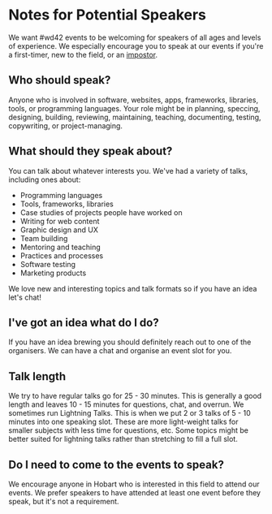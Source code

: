# Notes for Potential Speakers

We want #wd42 events to be welcoming for speakers of all ages and levels of experience. We especially encourage you to speak at our events if you're a first-timer, new to the field, or an [impostor](https://en.wikipedia.org/wiki/Impostor_syndrome).

## Who should speak?
Anyone who is involved in software, websites, apps, frameworks, libraries, tools, or programming languages. Your role might be in planning, speccing, designing, building, reviewing, maintaining, teaching, documenting, testing, copywriting, or project-managing.

## What should they speak about?
You can talk about whatever interests you. We've had a variety of talks, including ones about:
- Programming languages
- Tools, frameworks, libraries
- Case studies of projects people have worked on
- Writing for web content
- Graphic design and UX
- Team building
- Mentoring and teaching
- Practices and processes
- Software testing
- Marketing products

We love new and interesting topics and talk formats so if you have an idea let's chat!

## I've got an idea what do I do?
If you have an idea brewing you should definitely reach out to one of the organisers. We can have a chat and organise an event slot for you.  

## Talk length
We try to have regular talks go for 25 - 30 minutes. This is generally a good length and leaves 10 - 15 minutes for questions, chat, and overrun.
We sometimes run Lightning Talks. This is when we put 2 or 3 talks of 5 - 10 minutes into one speaking slot. These are more light-weight talks for smaller subjects with less time for questions, etc. Some topics might be better suited for lightning talks rather than stretching to fill a full slot.

## Do I need to come to the events to speak?
We encourage anyone in Hobart who is interested in this field to attend our events. We prefer speakers to have attended at least one event before they speak, but it's not a requirement.
